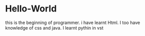 # Hello-World
this is the beginning of programmer.
i have learnt Html.
I too have knowledge of css and java.
I learnt pythin in vst
